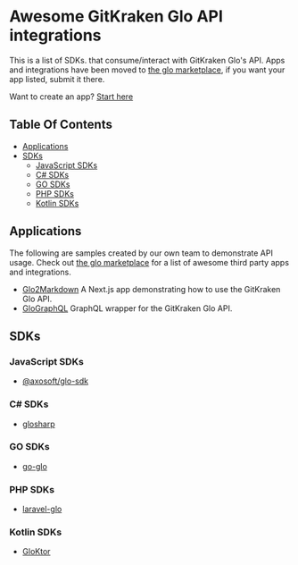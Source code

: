 # Awesome GitKraken Glo API integrations

This is a list of SDKs. that consume/interact with GitKraken Glo's API. Apps and integrations have been moved to [the glo marketplace](https://www.gitkraken.com/glo-marketplace), if you want your app listed, submit it there.

Want to create an app? [Start here](https://support.gitkraken.com/developers/overview/)

## Table Of Contents

* [Applications](#Applications)
* [SDKs](#SDKs)
    * [JavaScript SDKs](#JavaScript-SDKs)
    * [C# SDKs](#C-sdks)
    * [GO SDKs](#GO-sdks)
    * [PHP SDKs](#PHP-sdks)
    * [Kotlin SDKs](#Kotlin-sdks)

## Applications

The following are samples created by our own team to demonstrate API usage. Check out [the glo marketplace](https://www.gitkraken.com/glo-marketplace) for a list of awesome third party apps and integrations.

* [Glo2Markdown](https://github.com/Axosoft/glo2markdown) A Next.js app demonstrating how to use the GitKraken Glo API.
* [GloGraphQL](https://github.com/James-Quigley/GloGraphQL) GraphQL wrapper for the GitKraken Glo API.

## SDKs

### JavaScript SDKs

* [@axosoft/glo-sdk](https://github.com/Axosoft/glo-sdk)

### C# SDKs

* [glosharp](https://github.com/glosharp/glosharp)

### GO SDKs

* [go-glo](https://github.com/jackmcguire1/go-glo)

### PHP SDKs

* [laravel-glo](https://github.com/thenexxuz/laravel-glo)

### Kotlin SDKs

* [GloKtor](https://github.com/EricDw/GloKtor)
